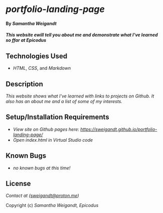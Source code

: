 # _portfolio-landing-page_

#### By _**Samantha Weigandt**_

#### _This website ewill tell you about me and demonstrate what I've learned so ffar at Epicodus_

## Technologies Used

* _HTML_, _CSS_, and _Markdown_

## Description

_This website shows what I've learned with links to projects on Github. It also has an about me and a list of some of my interests._

## Setup/Installation Requirements

* _View site on Github pages here: https://sweigandt.github.io/portfolio-landing-page/_
* _Open index.html in Virtual Studio code_

## Known Bugs

* _no known bugs at this time!_

## License

_Contact at (sweigandt@proton.me)_

Copyright (c) _Samantha Weigandt, Epicodus_
